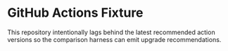 # GitHub Actions Fixture

This repository intentionally lags behind the latest recommended action versions so the comparison harness can emit upgrade recommendations.

